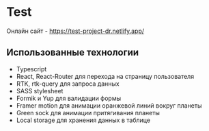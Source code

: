 # Test 
Онлайн сайт - https://test-project-dr.netlify.app/
## Использованные технологии
 - Typescript
 - React, React-Router для перехода на страницу пользователя
 - RTK, rtk-query для запроса данных
 - SASS stylesheet
 - Formik и Yup для валидации формы
 - Framer motion для анимации оранжевой линий вокруг планеты
 - Green sock для анимации притягивания планеты
 - Local storage для хранения данных в таблице
